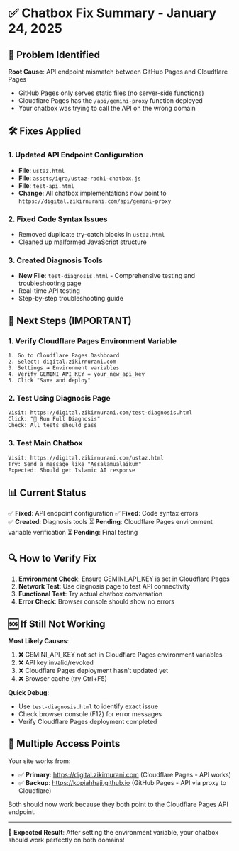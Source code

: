 # ✅ Chatbox Fix Summary - January 24, 2025

## 🔧 Problem Identified

**Root Cause**: API endpoint mismatch between GitHub Pages and Cloudflare Pages
- GitHub Pages only serves static files (no server-side functions)
- Cloudflare Pages has the `/api/gemini-proxy` function deployed
- Your chatbox was trying to call the API on the wrong domain

## 🛠️ Fixes Applied

### 1. **Updated API Endpoint Configuration**
   - **File**: `ustaz.html` 
   - **File**: `assets/iqra/ustaz-radhi-chatbox.js`
   - **File**: `test-api.html`
   - **Change**: All chatbox implementations now point to `https://digital.zikirnurani.com/api/gemini-proxy`

### 2. **Fixed Code Syntax Issues**
   - Removed duplicate try-catch blocks in `ustaz.html`
   - Cleaned up malformed JavaScript structure

### 3. **Created Diagnosis Tools**
   - **New File**: `test-diagnosis.html` - Comprehensive testing and troubleshooting page
   - Real-time API testing
   - Step-by-step troubleshooting guide

## 🚀 Next Steps (IMPORTANT)

### 1. **Verify Cloudflare Pages Environment Variable**
   ```
   1. Go to Cloudflare Pages Dashboard
   2. Select: digital.zikirnurani.com
   3. Settings → Environment variables
   4. Verify GEMINI_API_KEY = your_new_api_key
   5. Click "Save and deploy"
   ```

### 2. **Test Using Diagnosis Page**
   ```
   Visit: https://digital.zikirnurani.com/test-diagnosis.html
   Click: "🚀 Run Full Diagnosis"
   Check: All tests should pass
   ```

### 3. **Test Main Chatbox**
   ```
   Visit: https://digital.zikirnurani.com/ustaz.html
   Try: Send a message like "Assalamualaikum"
   Expected: Should get Islamic AI response
   ```

## 📊 Current Status

✅ **Fixed**: API endpoint configuration
✅ **Fixed**: Code syntax errors  
✅ **Created**: Diagnosis tools
⏳ **Pending**: Cloudflare Pages environment variable verification
⏳ **Pending**: Final testing

## 🔍 How to Verify Fix

1. **Environment Check**: Ensure GEMINI_API_KEY is set in Cloudflare Pages
2. **Network Test**: Use diagnosis page to test API connectivity
3. **Functional Test**: Try actual chatbox conversation
4. **Error Check**: Browser console should show no errors

## 🆘 If Still Not Working

**Most Likely Causes**:
1. ❌ GEMINI_API_KEY not set in Cloudflare Pages environment variables
2. ❌ API key invalid/revoked  
3. ❌ Cloudflare Pages deployment hasn't updated yet
4. ❌ Browser cache (try Ctrl+F5)

**Quick Debug**:
- Use `test-diagnosis.html` to identify exact issue
- Check browser console (F12) for error messages
- Verify Cloudflare Pages deployment completed

## 📱 Multiple Access Points

Your site works from:
- ✅ **Primary**: https://digital.zikirnurani.com (Cloudflare Pages - API works)
- ✅ **Backup**: https://kopiahhaji.github.io (GitHub Pages - API via proxy to Cloudflare)

Both should now work because they both point to the Cloudflare Pages API endpoint.

---

**🎯 Expected Result**: After setting the environment variable, your chatbox should work perfectly on both domains!
